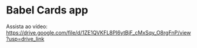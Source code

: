 # Babel Cards app
Assista ao vídeo:
https://drive.google.com/file/d/1ZE1QVKFL8PI6ytBjF_cMxSqy_O8rgFnP/view?usp=drive_link

